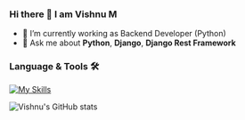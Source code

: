 ### Hi there 👋 I am Vishnu M

- 🔭 I’m currently working as Backend Developer (Python)
- 💬 Ask me about **Python**, **Django**, **Django Rest Framework**

### Language & Tools 🛠️
[![My Skills](https://skillicons.dev/icons?i=aws,css,django,docker,github,html,js,linux,mongodb,mysql,nginx,postgres,postman,py,react,redis,regex,sqlite,vscode&perline=10)](https://github.com/vu3tpz/vu3tpz/)

![Vishnu's GitHub stats](https://github-readme-stats.vercel.app/api?username=vu3tpz&show_icons=true)
<!--
**vu3tpz/vu3tpz** is a ✨ _special_ ✨ repository because its `README.md` (this file) appears on your GitHub profile.

Here are some ideas to get you started:

- 🔭 I’m currently working on ...
- 🌱 I’m currently learning ...
- 👯 I’m looking to collaborate on ...
- 🤔 I’m looking for help with ...
- 💬 Ask me about ...
- 📫 How to reach me: ...
- 😄 Pronouns: ...
- ⚡ Fun fact: ...
-->

